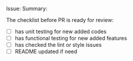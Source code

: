 Issue: <url to the issue to fix>
Summary: <a brief summary of PR purpose>

The checklist before PR is ready for review:

- [ ] has unit testing for new added codes
- [ ] has functional testing for new added features
- [ ] has checked the lint or style issues
- [ ] README updated if need
